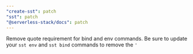 ```yaml
---
"create-sst": patch
"sst": patch
"@serverless-stack/docs": patch
---
```


Remove quote requirement for bind and env commands. Be sure to update your `sst env` and `sst bind` commands to remove the `'`
